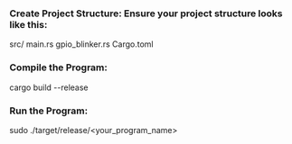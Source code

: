 ### Create Project Structure: Ensure your project structure looks like this:
src/
  main.rs
  gpio_blinker.rs
Cargo.toml

### Compile the Program:
cargo build --release

### Run the Program:
sudo ./target/release/<your_program_name>
